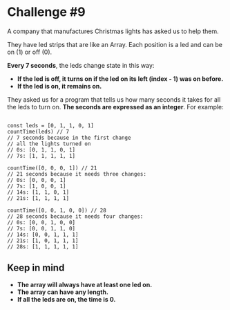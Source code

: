 # Challenge #9

A company that manufactures Christmas lights has asked us to help them.

They have led strips that are like an Array. Each position is a led and can be on (1) or off (0).

**Every 7 seconds**, the leds change state in this way:

- **If the led is off, it turns on if the led on its left (index - 1) was on before.**
- **If the led is on, it remains on.**

They asked us for a program that tells us how many seconds it takes for all the leds to turn on. **The seconds are expressed as an integer**. For example:

```

const leds = [0, 1, 1, 0, 1]
countTime(leds) // 7
// 7 seconds because in the first change
// all the lights turned on
// 0s: [0, 1, 1, 0, 1]
// 7s: [1, 1, 1, 1, 1]

countTime([0, 0, 0, 1]) // 21
// 21 seconds because it needs three changes:
// 0s: [0, 0, 0, 1]
// 7s: [1, 0, 0, 1]
// 14s: [1, 1, 0, 1]
// 21s: [1, 1, 1, 1]

countTime([0, 0, 1, 0, 0]) // 28
// 28 seconds because it needs four changes:
// 0s: [0, 0, 1, 0, 0]
// 7s: [0, 0, 1, 1, 0]
// 14s: [0, 0, 1, 1, 1]
// 21s: [1, 0, 1, 1, 1]
// 28s: [1, 1, 1, 1, 1]

```

## Keep in mind

- **The array will always have at least one led on.**
- **The array can have any length.**
- **If all the leds are on, the time is 0.**
